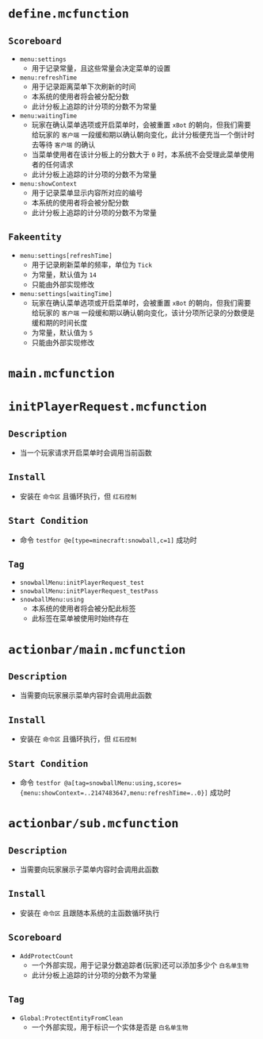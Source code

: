 # `define.mcfunction`
## `Scoreboard`
- `menu:settings`
   - 用于记录常量，且这些常量会决定菜单的设置
- `menu:refreshTime`
   - 用于记录距离菜单下次刷新的时间
   - 本系统的使用者将会被分配分数
   - 此计分板上追踪的计分项的分数不为常量
- `menu:waitingTime`
   - 玩家在确认菜单选项或开启菜单时，会被重置 `xBot` 的朝向，但我们需要给玩家的 `客户端` 一段缓和期以确认朝向变化，此计分板便充当一个倒计时去等待 `客户端` 的确认
   - 当菜单使用者在该计分板上的分数大于 `0` 时，本系统不会受理此菜单使用者的任何请求
   - 此计分板上追踪的计分项的分数不为常量
- `menu:showContext`
   - 用于记录菜单显示内容所对应的编号
   - 本系统的使用者将会被分配分数
   - 此计分板上追踪的计分项的分数不为常量

## `Fakeentity`
- `menu:settings[refreshTime]`
   - 用于记录刷新菜单的频率，单位为 `Tick`
   - 为常量，默认值为 `14`
   - 只能由外部实现修改
- `menu:settings[waitingTime]`
   - 玩家在确认菜单选项或开启菜单时，会被重置 `xBot` 的朝向，但我们需要给玩家的 `客户端` 一段缓和期以确认朝向变化，该计分项所记录的分数便是缓和期的时间长度
   - 为常量，默认值为 `5`
   - 只能由外部实现修改



# `main.mcfunction`



# `initPlayerRequest.mcfunction`
## `Description`
   - 当一个玩家请求开启菜单时会调用当前函数

## `Install`
   - 安装在 `命令区` 且循环执行，但 `红石控制`

## `Start Condition`
   - 命令 `testfor @e[type=minecraft:snowball,c=1]` 成功时

## `Tag`
- `snowballMenu:initPlayerRequest_test`
- `snowballMenu:initPlayerRequest_testPass`
- `snowballMenu:using`
   - 本系统的使用者将会被分配此标签
   - 此标签在菜单被使用时始终存在



# `actionbar/main.mcfunction`
## `Description`
   - 当需要向玩家展示菜单内容时会调用此函数

## `Install`
   - 安装在 `命令区` 且循环执行，但 `红石控制`

## `Start Condition`
   - 命令 `testfor @a[tag=snowballMenu:using,scores={menu:showContext=..2147483647,menu:refreshTime=..0}]` 成功时



# `actionbar/sub.mcfunction`
## `Description`
   - 当需要向玩家展示子菜单内容时会调用此函数

## `Install`
   - 安装在 `命令区` 且跟随本系统的主函数循环执行

## `Scoreboard`
- `AddProtectCount`
   - 一个外部实现，用于记录分数追踪者(玩家)还可以添加多少个 `白名单生物`
   - 此计分板上追踪的计分项的分数不为常量

## `Tag`
- `Global:ProtectEntityFromClean`
   - 一个外部实现，用于标识一个实体是否是 `白名单生物`
